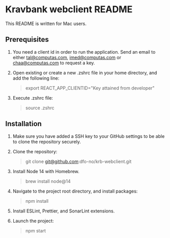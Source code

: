 # Kravbank webclient README

This README is written for Mac users.

## Prerequisites

1. You need a client id in order to run the application. Send an email to either tal@computas.com, imed@computas.com or chaa@computas.com to request a key.
2. Open existing or create a new .zshrc file in your home directory, and add the following line:

   > export REACT_APP_CLIENTID="Key attained from developer"

3. Execute .zshrc file:

   > source .zshrc

## Installation

1. Make sure you have added a SSH key to your GitHub settings to be able to clone the repository securely.
2. Clone the repository:

   > git clone git@github.com:dfo-no/krb-webclient.git

3. Install Node 14 with Homebrew.

   > brew install node@14

4. Navigate to the project root directory, and install packages:

   > npm install

5. Install ESLint, Prettier, and SonarLint extensions.
6. Launch the project:

   > npm start
